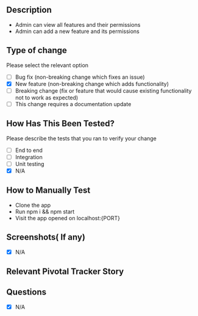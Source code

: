
## Description
- Admin can view all features and their permissions
- Admin can add a new feature and its permissions

## Type of change
Please select the relevant option

- [ ] Bug fix (non-breaking change which fixes an issue)
- [X] New feature (non-breaking change which adds functionality)
- [ ] Breaking change (fix or feature that would cause existing functionality not to work as expected)
- [ ] This change requires a documentation update

## How Has This Been Tested?
Please describe the tests that you ran to verify your change
- [ ] End to end
- [ ] Integration
- [ ] Unit testing
- [X] N/A

## How to Manually Test
- Clone the app
- Run npm i && npm start
- Visit the app opened on localhost:{PORT}

## Screenshots( If any)

- [X] N/A

## Relevant Pivotal Tracker Story

## Questions

- [X] N/A
